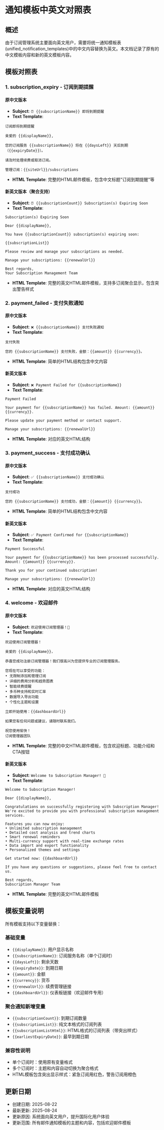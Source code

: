 # 通知模板中英文对照表

## 概述

由于订阅管理系统主要面向英文用户，需要将统一通知模板表(unified_notification_templates)中的中文内容替换为英文。本文档记录了原有的中文模板内容和新的英文模板内容。

## 模板对照表

### 1. subscription_expiry - 订阅到期提醒

#### 原中文版本
- **Subject**: `⏰ {{subscriptionName}} 即将到期提醒`
- **Text Template**: 
```
订阅即将到期提醒

亲爱的 {{displayName}},

您的订阅服务 {{subscriptionName}} 将在 {{daysLeft}} 天后到期（{{expiryDate}}）。

请及时处理续费或取消订阅。

管理订阅：{{siteUrl}}/subscriptions
```

- **HTML Template**: 完整的HTML邮件模板，包含中文标题"订阅到期提醒"等

#### 新英文版本（聚合支持）
- **Subject**: `⏰ {{subscriptionCount}} Subscription(s) Expiring Soon`
- **Text Template**:
```
Subscription(s) Expiring Soon

Dear {{displayName}},

You have {{subscriptionCount}} subscription(s) expiring soon:

{{subscriptionList}}

Please review and manage your subscriptions as needed.

Manage your subscriptions: {{renewalUrl}}

Best regards,
Your Subscription Management Team
```

- **HTML Template**: 完整的英文HTML邮件模板，支持多订阅聚合显示，包含突出警告样式

### 2. payment_failed - 支付失败通知

#### 原中文版本
- **Subject**: `❌ {{subscriptionName}} 支付失败通知`
- **Text Template**:
```
支付失败

您的 {{subscriptionName}} 支付失败，金额：{{amount}} {{currency}}。
```

- **HTML Template**: 简单的HTML结构包含中文内容

#### 新英文版本
- **Subject**: `❌ Payment Failed for {{subscriptionName}}`
- **Text Template**:
```
Payment Failed

Your payment for {{subscriptionName}} has failed. Amount: {{amount}} {{currency}}.

Please update your payment method or contact support.

Manage your subscriptions: {{renewalUrl}}
```

- **HTML Template**: 对应的英文HTML结构

### 3. payment_success - 支付成功确认

#### 原中文版本
- **Subject**: `✅ {{subscriptionName}} 支付成功确认`
- **Text Template**:
```
支付成功

您的 {{subscriptionName}} 支付成功，金额：{{amount}} {{currency}}。
```

- **HTML Template**: 简单的HTML结构包含中文内容

#### 新英文版本
- **Subject**: `✅ Payment Confirmed for {{subscriptionName}}`
- **Text Template**:
```
Payment Successful

Your payment for {{subscriptionName}} has been processed successfully. Amount: {{amount}} {{currency}}.

Thank you for your continued subscription!

Manage your subscriptions: {{renewalUrl}}
```

- **HTML Template**: 对应的英文HTML结构

### 4. welcome - 欢迎邮件

#### 原中文版本
- **Subject**: `欢迎使用订阅管理器！🎉`
- **Text Template**:
```
欢迎使用订阅管理器！

亲爱的 {{displayName}}，

恭喜您成功注册订阅管理器！我们很高兴为您提供专业的订阅管理服务。

您现在可以享受的功能：
• 无限制添加和管理订阅
• 详细的费用分析和趋势图表
• 智能续费提醒
• 多币种支持和实时汇率
• 数据导入导出功能
• 个性化主题和设置

立即开始使用：{{dashboardUrl}}

如果您有任何问题或建议，请随时联系我们。

祝您使用愉快！
订阅管理器团队
```

- **HTML Template**: 完整的中文HTML邮件模板，包含欢迎标题、功能介绍和CTA按钮

#### 新英文版本
- **Subject**: `Welcome to Subscription Manager! 🎉`
- **Text Template**:
```
Welcome to Subscription Manager!

Dear {{displayName}},

Congratulations on successfully registering with Subscription Manager! We're excited to provide you with professional subscription management services.

Features you can now enjoy:
• Unlimited subscription management
• Detailed cost analysis and trend charts
• Smart renewal reminders
• Multi-currency support with real-time exchange rates
• Data import and export functionality
• Personalized themes and settings

Get started now: {{dashboardUrl}}

If you have any questions or suggestions, please feel free to contact us.

Best regards,
Subscription Manager Team
```

- **HTML Template**: 完整的英文HTML邮件模板

## 模板变量说明

所有模板支持以下变量替换：

### 基础变量
- `{{displayName}}`: 用户显示名称
- `{{subscriptionName}}`: 订阅服务名称（单个订阅时）
- `{{daysLeft}}`: 剩余天数
- `{{expiryDate}}`: 到期日期
- `{{amount}}`: 金额
- `{{currency}}`: 货币
- `{{renewalUrl}}`: 续费管理链接
- `{{dashboardUrl}}`: 仪表板链接（欢迎邮件专用）

### 聚合通知新增变量
- `{{subscriptionCount}}`: 到期订阅数量
- `{{subscriptionList}}`: 纯文本格式的订阅列表
- `{{subscriptionListHtml}}`: HTML格式的订阅列表（带突出样式）
- `{{earliestExpiryDate}}`: 最早到期日期

### 兼容性说明
- 单个订阅时：使用原有变量格式
- 多个订阅时：主题和内容自动切换为聚合格式
- HTML模板包含突出显示样式：紧急订阅用红色，警告订阅用橙色

## 更新日期

- 创建日期: 2025-08-22
- 最新更新: 2025-08-24
- 更新原因: 系统面向英文用户，提升国际化用户体验
- 更新范围: 所有邮件通知模板的主题和内容，包括欢迎邮件模板